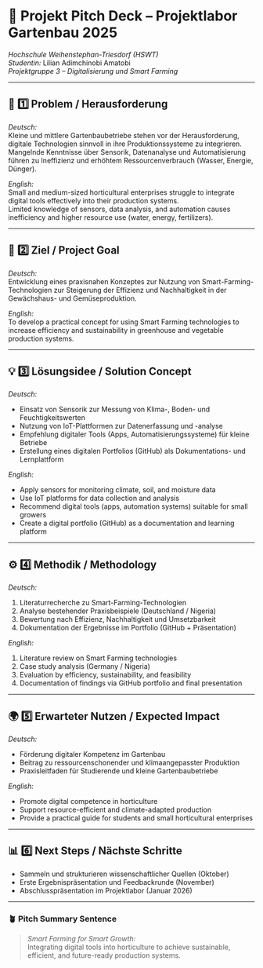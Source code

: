 # 🎤 Projekt Pitch Deck – Projektlabor Gartenbau 2025  
*Hochschule Weihenstephan-Triesdorf (HSWT)*  
*Studentin:* Lilian Adimchinobi Amatobi  
*Projektgruppe 3 – Digitalisierung und Smart Farming*

---

## 🌱 1️⃣ Problem / Herausforderung  
*Deutsch:*  
Kleine und mittlere Gartenbaubetriebe stehen vor der Herausforderung, digitale Technologien sinnvoll in ihre Produktionssysteme zu integrieren.  
Mangelnde Kenntnisse über Sensorik, Datenanalyse und Automatisierung führen zu Ineffizienz und erhöhtem Ressourcenverbrauch (Wasser, Energie, Dünger).  

*English:*  
Small and medium-sized horticultural enterprises struggle to integrate digital tools effectively into their production systems.  
Limited knowledge of sensors, data analysis, and automation causes inefficiency and higher resource use (water, energy, fertilizers).  

---

## 🌾 2️⃣ Ziel / Project Goal  
*Deutsch:*  
Entwicklung eines praxisnahen Konzeptes zur Nutzung von Smart-Farming-Technologien zur Steigerung der Effizienz und Nachhaltigkeit in der Gewächshaus- und Gemüseproduktion.  

*English:*  
To develop a practical concept for using Smart Farming technologies to increase efficiency and sustainability in greenhouse and vegetable production systems.  

---

## 💡 3️⃣ Lösungsidee / Solution Concept  
*Deutsch:*  
- Einsatz von Sensorik zur Messung von Klima-, Boden- und Feuchtigkeitswerten  
- Nutzung von IoT-Plattformen zur Datenerfassung und -analyse  
- Empfehlung digitaler Tools (Apps, Automatisierungssysteme) für kleine Betriebe  
- Erstellung eines digitalen Portfolios (GitHub) als Dokumentations- und Lernplattform  

*English:*  
- Apply sensors for monitoring climate, soil, and moisture data  
- Use IoT platforms for data collection and analysis  
- Recommend digital tools (apps, automation systems) suitable for small growers  
- Create a digital portfolio (GitHub) as a documentation and learning platform  

---

## ⚙ 4️⃣ Methodik / Methodology  
*Deutsch:*  
1. Literaturrecherche zu Smart-Farming-Technologien  
2. Analyse bestehender Praxisbeispiele (Deutschland / Nigeria)  
3. Bewertung nach Effizienz, Nachhaltigkeit und Umsetzbarkeit  
4. Dokumentation der Ergebnisse im Portfolio (GitHub + Präsentation)  

*English:*  
1. Literature review on Smart Farming technologies  
2. Case study analysis (Germany / Nigeria)  
3. Evaluation by efficiency, sustainability, and feasibility  
4. Documentation of findings via GitHub portfolio and final presentation  

---

## 🌍 5️⃣ Erwarteter Nutzen / Expected Impact  
*Deutsch:*  
- Förderung digitaler Kompetenz im Gartenbau  
- Beitrag zu ressourcenschonender und klimaangepasster Produktion  
- Praxisleitfaden für Studierende und kleine Gartenbaubetriebe  

*English:*  
- Promote digital competence in horticulture  
- Support resource-efficient and climate-adapted production  
- Provide a practical guide for students and small horticultural enterprises  

---

## 📊 6️⃣ Next Steps / Nächste Schritte  
- Sammeln und strukturieren wissenschaftlicher Quellen (Oktober)  
- Erste Ergebnispräsentation und Feedbackrunde (November)  
- Abschlusspräsentation im Projektlabor (Januar 2026)  

---

### 🪴 Pitch Summary Sentence  
> *Smart Farming for Smart Growth:*  
> Integrating digital tools into horticulture to achieve sustainable, efficient, and future-ready production systems.